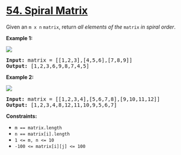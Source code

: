 # [54. Spiral Matrix](https://leetcode.com/problems/spiral-matrix/)

Given an `m x n` `matrix`, return *all elements of the* `matrix` *in spiral order*.

 

**Example 1:**

![](https://assets.leetcode.com/uploads/2020/11/13/spiral1.jpg)

<pre>
<b>Input:</b> matrix = [[1,2,3],[4,5,6],[7,8,9]]
<b>Output:</b> [1,2,3,6,9,8,7,4,5]
</pre>

**Example 2:**

![](https://assets.leetcode.com/uploads/2020/11/13/spiral.jpg)

<pre>
<b>Input:</b> matrix = [[1,2,3,4],[5,6,7,8],[9,10,11,12]]
<b>Output:</b> [1,2,3,4,8,12,11,10,9,5,6,7]
</pre>

**Constraints:**

- `m == matrix.length`
- `n == matrix[i].length`
- `1 <= m, n <= 10`
- `-100 <= matrix[i][j] <= 100`
